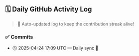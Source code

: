 ## 🗓️ Daily GitHub Activity Log

> 🤖 Auto-updated log to keep the contribution streak alive!

### ✅ Commits

- 🕒 2025-04-24 17:09 UTC — Daily sync 🌿

